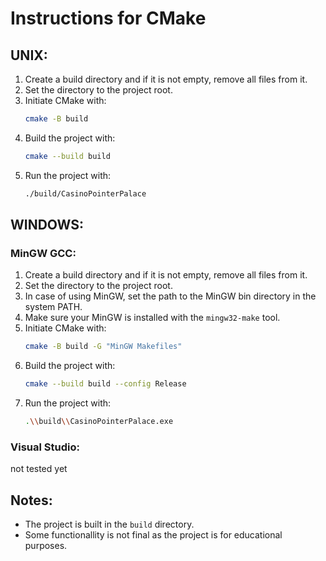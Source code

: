 # Instructions for CMake

## UNIX:
1. Create a build directory and if it is not empty, remove all files from it.
2. Set the directory to the project root.
3. Initiate CMake with:
    ```sh
    cmake -B build
    ```
4. Build the project with:
    ```sh
    cmake --build build
    ```
5. Run the project with:
    ```sh
    ./build/CasinoPointerPalace
    ```

## WINDOWS:
### MinGW GCC:
1. Create a build directory and if it is not empty, remove all files from it.
2. Set the directory to the project root.
3. In case of using MinGW, set the path to the MinGW bin directory in the system PATH.
4. Make sure your MinGW is installed with the `mingw32-make` tool.
5. Initiate CMake with:
    ```sh
    cmake -B build -G "MinGW Makefiles"
    ```
6. Build the project with:
    ```sh
    cmake --build build --config Release
    ```
7. Run the project with:
    ```sh
    .\\build\\CasinoPointerPalace.exe
    ```

### Visual Studio:
not tested yet

## Notes:
- The project is built in the `build` directory.
- Some functionallity is not final as the project is for educational purposes.

